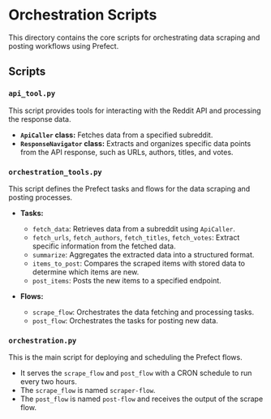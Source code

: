 # Orchestration Scripts

This directory contains the core scripts for orchestrating data scraping and posting workflows using Prefect.

## Scripts

### `api_tool.py`

This script provides tools for interacting with the Reddit API and processing the response data.

- **`ApiCaller` class:** Fetches data from a specified subreddit.
- **`ResponseNavigator` class:** Extracts and organizes specific data points from the API response, such as URLs, authors, titles, and votes.

### `orchestration_tools.py`

This script defines the Prefect tasks and flows for the data scraping and posting processes.

- **Tasks:**
    - `fetch_data`: Retrieves data from a subreddit using `ApiCaller`.
    - `fetch_urls`, `fetch_authors`, `fetch_titles`, `fetch_votes`: Extract specific information from the fetched data.
    - `summarize`: Aggregates the extracted data into a structured format.
    - `items_to_post`: Compares the scraped items with stored data to determine which items are new.
    - `post_items`: Posts the new items to a specified endpoint.

- **Flows:**
    - `scrape_flow`: Orchestrates the data fetching and processing tasks.
    - `post_flow`: Orchestrates the tasks for posting new data.

### `orchestration.py`

This is the main script for deploying and scheduling the Prefect flows.

- It serves the `scrape_flow` and `post_flow` with a CRON schedule to run every two hours.
- The `scrape_flow` is named `scraper-flow`.
- The `post_flow` is named `post-flow` and receives the output of the scrape flow.
